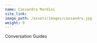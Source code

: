 ```yaml
---
name: Cassandra Mordini
site_link:
image_path: /assets/images/cassandra.jpg
weight: 9
---
```



Conversation Guides